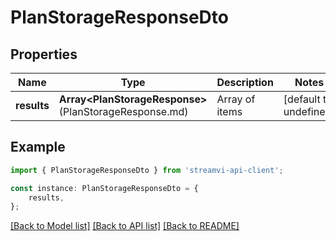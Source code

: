 # PlanStorageResponseDto


## Properties

Name | Type | Description | Notes
------------ | ------------- | ------------- | -------------
**results** | **Array&lt;PlanStorageResponse&gt;**(PlanStorageResponse.md) | Array of items | [default to undefined]

## Example

```typescript
import { PlanStorageResponseDto } from 'streamvi-api-client';

const instance: PlanStorageResponseDto = {
    results,
};
```

[[Back to Model list]](../README.md#documentation-for-models) [[Back to API list]](../README.md#documentation-for-api-endpoints) [[Back to README]](../README.md)
